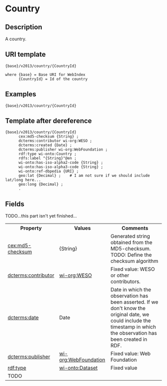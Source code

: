 # Country

## Description

A country.  

## URI template

```
{base}/v2013/country/{CountryId}

where {base} = Base URI for WebIndex
      {CountryId} = Id of the country
```

## Examples

```
{base}/v2013/country/{CountryId}
```

## Template after dereference

``` template
{base}/v2013/country/{CountryId}
      cex:md5-checksum {String} ;
      dcterms:contributor wi-org:WESO ;
      dcterms:created {Date} ;
      dcterms:publisher wi-org:WebFoundation ;
      rdf:type wi-onto:Country ;
	  rdfs:label "{String}"@en ;
	  wi-onto:has-iso-alpha2-code {String} ;
	  wi-onto:has-iso-alpha3-code {String} ;
	  wi-onto:ref-dbpedia {URI} ;
	  geo:lat {Decimal} ;    # I am not sure if we should include lat/long here...
	  geo:long {Decimal} ;
      .
```

## Fields

TODO...this part isn't yet finished...

<table>
<tr>
<th>Property</th>
<th>Values</th>
<th>Comments</th>
</tr>

<tr>
<td>
<a href="http://purl.org/weso/ontology/computex#md5-checksum">cex:md5-checksum</a>
</td>
<td>
{String}
</td>
<td>
Generated string obtained from the MD5-checksum. TODO: Define the checksum algorithm
</td>
</tr>

<tr>
<td>
<a href="http://purl.org/dc/terms/contributor">dcterms:contributor</a>
</td>
<td>
<a href="http://data.webfoundation.org/webindex/organization/WESO">wi-org:WESO</a>
</td>
<td>
Fixed value: WESO or other contributors. 
</td>
</tr>

<tr>
<td>
<a href="http://purl.org/dc/terms/date">dcterms:date</a>
</td>
<td>
Date
</td>
<td>
Date in which the observation has been asserted. If we don't know the original date, we could 
 include the timestamp in which the observation has been created in RDF.
</td>
</tr>

<tr>
<td>
<a href="http://purl.org/dc/terms/publisher">dcterms:publisher</a>
</td>
<td>
<a href="http://data.webfoundation.org/webindex/organization/WebFoundation">wi-org:WebFoundation</a>
</td>
<td>
Fixed value: Web Foundation
</td>
</tr>

<tr>
<td>
<a href="http://www.w3.org/1999/02/22-rdf-syntax-ns#type">rdf:type</a>
</td>
<td>
<a href="http://data.webfoundation.org/webindex/ontology/Component">wi-onto:Dataset</a>
</td>
<td>
Fixed value
</td>
</tr>

<tr><td>TODO</td></tr>

</table>